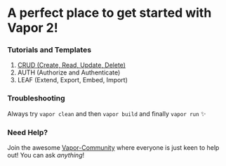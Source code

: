 # A perfect place to get started with Vapor 2!
### Tutorials and Templates

1. [CRUD (Create, Read, Update, Delete)](/crud-example)
2. AUTH (Authorize and Authenticate)
3. LEAF (Extend, Export, Embed, Import)

### Troubleshooting
Always try ```vapor clean``` and then ```vapor build``` and finally ```vapor run``` :sparkles:

### Need Help?
Join the awesome [Vapor-Community](http://vapor.team/) where everyone is just keen to help out! You can ask <i>anything</i>!
